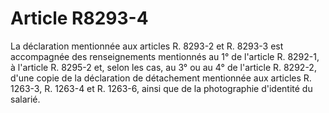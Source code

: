 # Article R8293-4

La déclaration mentionnée aux articles R. 8293-2 et R. 8293-3 est accompagnée des renseignements mentionnés au 1° de l'article R. 8292-1, à l'article R. 8295-2 et, selon les cas, au 3° ou au 4° de l'article R. 8292-2, d'une copie de la déclaration de détachement mentionnée aux articles R. 1263-3, R. 1263-4 et R. 1263-6, ainsi que de la photographie d'identité du salarié.